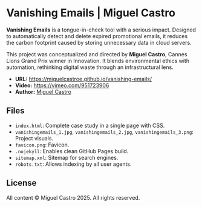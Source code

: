 # Vanishing Emails | Miguel Castro

**Vanishing Emails** is a tongue-in-cheek tool with a serious impact. Designed to automatically detect and delete expired promotional emails, it reduces the carbon footprint caused by storing unnecessary data in cloud servers.

This project was conceptualized and directed by **Miguel Castro**, Cannes Lions Grand Prix winner in Innovation. It blends environmental ethics with automation, rethinking digital waste through an infrastructural lens.

- **URL:** https://miguelcastroe.github.io/vanishing-emails/
- **Video:** https://vimeo.com/951723906
- **Author:** [Miguel Castro](https://www.linkedin.com/in/miguelcastroe/)

## Files
- `index.html`: Complete case study in a single page with CSS.
- `vanishingemails_1.jpg`, `vanishingemails_2.jpg`, `vanishingemails_3.png`: Project visuals.
- `favicon.png`: Favicon.
- `.nojekyll`: Enables clean GitHub Pages build.
- `sitemap.xml`: Sitemap for search engines.
- `robots.txt`: Allows indexing by all user agents.

## License
All content © Miguel Castro 2025. All rights reserved.

